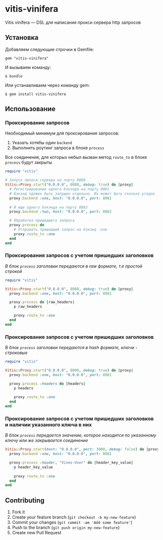 # vitis-vinifera

Vitis vinifera — DSL для написания прокси сервера http запросов

## Установка

Добавляем следующие строчки в Gemfile:

    gem "vitis-vinifera"

И вызываем команду:

    $ bundle

Или устанавливаем через команду gem:

    $ gem install vitis-vinifera

## Использование

### Проксирование запросов

Необходимый минимум для проксирования запросов:

1. Указать хотябы один `backend`
2. Выполнить роутинг запроса в блоке `process`

Все соединения, для которых небыл вызван метод `route_to` в блоке `process` будут закрыты

```ruby
require "vitis"

# Запуск прокси сервера на порту 8080
Vitis::Proxy.start("0.0.0.0", 8080, debug: true) do |proxy|
  # Регистрирование одного бэкэнда на порту 8081
  # Бэкэнд одлжен быть запущен отдельно. Их может быть сколько угодно
  proxy.backend :one, host: "0.0.0.0", port: 8081
  
  # И еще одного бэкэнда на порту 8082
  proxy.backend :two, host: "0.0.0.0", port: 8082

  # Обработка пришедшего запроса
  proxy.process do
    # Отправить пришедший запрос на бэкэнд :one
    proxy.route_to :one
  end
end
```

### Проксирования запросов с учетом пришедших заголовков

*В блок `process` заголовки передаются в raw формате, т.е простой строкой*

```ruby
require "vitis"

Vitis::Proxy.start("0.0.0.0", 8080, debug: true) do |proxy|
  proxy.backend :one, host: "0.0.0.0", port: 8081

  proxy.process do |raw_headers|
    p raw_headers

    proxy.route_to :one
  end
end
```

### Проксирование запросов с учетом пришедших заголовков

*В блок `process` заголовки передаются в hash формате, ключи - строковые*

```ruby
require "vitis"

Vitis::Proxy.start("0.0.0.0", 8080, debug: true) do |proxy|
  proxy.backend :one, host: "0.0.0.0", port: 8081

  proxy.process :headers do |headers|
    p headers
    
    proxy.route_to :one
  end
end
```

### Проксирование запросов с учетом пришедших заголовков и наличии указанного ключа в них

*В блок `process` передается значение, которое находится по указанному ключу или же закрывается соединение*

```ruby
Vitis::Proxy.start(host: "0.0.0.0", port: 3000, debug: false) do |proxy|
  proxy.backend :one, host: "0.0.0.0", port: 8081

  proxy.process :header, "Vines-User" do |header_key_value|
    p header_key_value
  
    proxy.route_to :one
  end
end
```

## Contributing

1. Fork it
2. Create your feature branch (`git checkout -b my-new-feature`)
3. Commit your changes (`git commit -am 'Add some feature'`)
4. Push to the branch (`git push origin my-new-feature`)
5. Create new Pull Request
